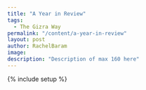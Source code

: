 ```yaml
---
title: "A Year in Review"
tags:
  - The Gizra Way
permalink: "/content/a-year-in-review"
layout: post
author: RachelBaram
image: 
description: "Description of max 160 here"
---
```


{% include setup %}

